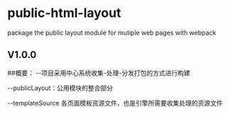 # public-html-layout
package the public layout module for mutiple web pages with webpack

## V1.0.0

##概要：
--项目采用中心系统收集-处理-分发打包的方式进行构建

--publicLayout：公用模块的整合部分

--templateSource 各页面模板资源文件，也是引擎所需要收集处理的资源文件